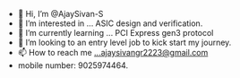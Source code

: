 - 👋 Hi, I’m @AjaySivan-S
- 👀 I’m interested in ... ASIC design and verification.
- 🌱 I’m currently learning ... PCI Express gen3 protocol
- 💞️ I’m looking to an entry level job to kick start my journey.
- 📫 How to reach me ...ajaysivangr2223@gmail.com
- mobile number: 9025974464.
<!---
AjaySivan-Sambasivam/AjaySivan-Sambasivam is a ✨ special ✨ repository because its `README.md` (this file) appears on your GitHub profile.
You can click the Preview link to take a look at your changes.
--->

